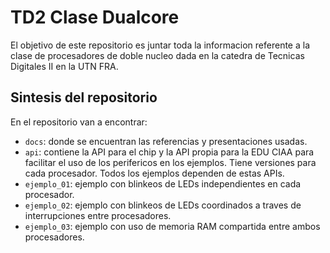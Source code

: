 # TD2 Clase Dualcore

El objetivo de este repositorio es juntar toda la informacion referente a la clase de procesadores de doble nucleo dada en la catedra de Tecnicas Digitales II en la UTN FRA.

## Sintesis del repositorio

En el repositorio van a encontrar:

- `docs`: donde se encuentran las referencias y presentaciones usadas.
- `api`: contiene la API para el chip y la API propia para la EDU CIAA para facilitar el uso de los perifericos en los ejemplos. Tiene versiones para cada procesador. Todos los ejemplos dependen de estas APIs.
- `ejemplo_01`: ejemplo con blinkeos de LEDs independientes en cada procesador.
- `ejemplo_02`: ejemplo con blinkeos de LEDs coordinados a traves de interrupciones entre procesadores.
- `ejemplo_03`: ejemplo con uso de memoria RAM compartida entre ambos procesadores.